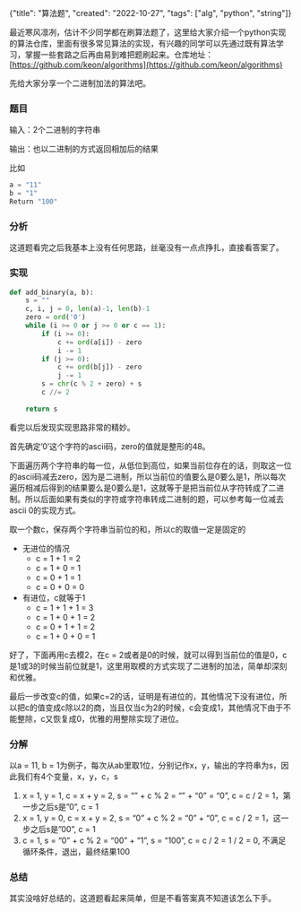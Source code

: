 {"title": "算法题", "created": "2022-10-27", "tags": ["alg", "python", "string"]}

最近寒风凛冽，估计不少同学都在刷算法题了，这里给大家介绍一个python实现的算法仓库，里面有很多常见算法的实现，有兴趣的同学可以先通过既有算法学习，掌握一些套路之后再由易到难把题刷起来。仓库地址：[https://github.com/keon/algorithms](https://github.com/keon/algorithms)

先给大家分享一个二进制加法的算法吧。

### 题目

输入：2个二进制的字符串

输出：也以二进制的方式返回相加后的结果

比如

```python
a = "11"
b = "1"
Return "100"
```

### 分析

这道题看完之后我基本上没有任何思路，丝毫没有一点点挣扎，直接看答案了。

### 实现

```python
def add_binary(a, b):
    s = ""
    c, i, j = 0, len(a)-1, len(b)-1
    zero = ord('0')
    while (i >= 0 or j >= 0 or c == 1):
        if (i >= 0):
            c += ord(a[i]) - zero
            i -= 1
        if (j >= 0):
            c += ord(b[j]) - zero
            j -= 1
        s = chr(c % 2 + zero) + s
        c //= 2 
        
    return s
```

看完以后发现实现思路非常的精妙。

首先确定’0’这个字符的ascii码，zero的值就是整形的48。

下面遍历两个字符串的每一位，从低位到高位，如果当前位存在的话，则取这一位的ascii码减去zero，因为是二进制，所以当前位的值要么是0要么是1，所以每次遍历相减后得到的结果要么是0要么是1，这就等于是把当前位从字符转成了二进制。所以后面如果有类似的字符或字符串转成二进制的题，可以参考每一位减去ascii 0的实现方式。

取一个数c，保存两个字符串当前位的和，所以c的取值一定是固定的

- 无进位的情况
    - c = 1 + 1 = 2
    - c = 1 + 0 = 1
    - c = 0 + 1 = 1
    - c = 0 + 0 = 0
- 有进位，c就等于1
    - c = 1 + 1 + 1 = 3
    - c = 1 + 0 + 1 = 2
    - c = 0 + 1 + 1 = 2
    - c = 1 + 0 + 0 = 1

好了，下面再用c去模2，在c = 2或者是0的时候，就可以得到当前位的值是0，c是1或3的时候当前位就是1，这里用取模的方式实现了二进制的加法，简单却深刻和优雅。

最后一步改变c的值，如果c=2的话，证明是有进位的，其他情况下没有进位，所以把c的值变成c除以2的商，当且仅当c为2的时候，c会变成1，其他情况下由于不能整除，c又恢复成0，优雅的用整除实现了进位。

### 分解

以a = 11, b = 1为例子，每次从ab里取1位，分别记作x，y，输出的字符串为s，因此我们有4个变量，x，y，c，s

1. x = 1, y = 1, c = x + y = 2, s = “” + c % 2 = “” + “0” = “0”, c = c / 2 = 1，第一步之后s是”0”, c = 1
2. x = 1, y = 0, c = x + y = 2, s = “0” + c % 2 = “0” + “0”, c = c / 2 = 1，这一步之后s是”00”, c = 1
3. c = 1, s = “0” + c % 2 = “00” + “1”, s = “100”, c = c / 2 = 1 / 2 = 0, 不满足循环条件，退出，最终结果100

### 总结

其实没啥好总结的，这道题看起来简单，但是不看答案真不知道该怎么下手。